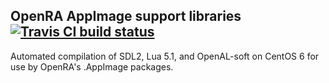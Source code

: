 ## OpenRA AppImage support libraries [![Travis CI build status](https://travis-ci.org/OpenRA/AppImageSupport.svg?branch=master)](https://travis-ci.org/OpenRA/AppImageSupport)

Automated compilation of SDL2, Lua 5.1, and OpenAL-soft on CentOS 6 for use by OpenRA's .AppImage packages.
